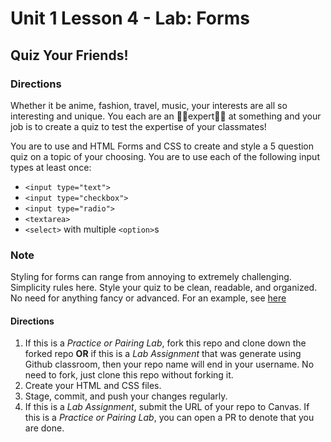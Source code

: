 # Unit 1 Lesson 4 - Lab: Forms
## Quiz Your Friends!

### Directions
Whether it be anime, fashion, travel, music, your interests are all so interesting and unique. You each are an ✌🏾expert✌🏾 at something and your job is to create a quiz to test the expertise of your classmates!

You are to use and HTML Forms and CSS to create and style a 5 question quiz on a topic of your choosing. You are to use each of the following input types at least once:
* `<input type="text">`
* `<input type="checkbox">`
* `<input type="radio">`
* `<textarea>`
* `<select>` with multiple `<option>`s

### Note
Styling for forms can range from annoying to extremely challenging. Simplicity rules here. Style your quiz to be clean, readable, and organized. No need for anything fancy or advanced. For an example, see [here](https://codepen.io/freeCodeCamp/full/VPaoNP)

#### Directions
  1. If this is a *Practice or Pairing Lab*, fork this repo and clone down the forked repo **OR** if this is a *Lab Assignment* that was generate using Github classroom, then your repo name will end in your username. No need to fork, just clone this repo without forking it.
  2. Create your HTML and CSS files.
  3. Stage, commit, and push your changes regularly.
  4. If this is a *Lab Assignment*, submit the URL of your repo to Canvas. If this is a *Practice or Pairing Lab*, you can open a PR to denote that you are done.
